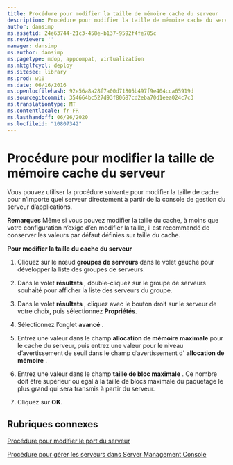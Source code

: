 ```yaml
---
title: Procédure pour modifier la taille de mémoire cache du serveur
description: Procédure pour modifier la taille de mémoire cache du serveur
author: dansimp
ms.assetid: 24e63744-21c3-458e-b137-9592f4fe785c
ms.reviewer: ''
manager: dansimp
ms.author: dansimp
ms.pagetype: mdop, appcompat, virtualization
ms.mktglfcycl: deploy
ms.sitesec: library
ms.prod: w10
ms.date: 06/16/2016
ms.openlocfilehash: 92e56a8a28f7a00d71805b497f9e404cca65919d
ms.sourcegitcommit: 354664bc527d93f80687cd2eba70d1eea024c7c3
ms.translationtype: MT
ms.contentlocale: fr-FR
ms.lasthandoff: 06/26/2020
ms.locfileid: "10807342"
---
```

# Procédure pour modifier la taille de mémoire cache du serveur


Vous pouvez utiliser la procédure suivante pour modifier la taille de cache pour n’importe quel serveur directement à partir de la console de gestion du serveur d’applications.

**Remarques**  Même si vous pouvez modifier la taille du cache, à moins que votre configuration n’exige d’en modifier la taille, il est recommandé de conserver les valeurs par défaut définies sur taille du cache.

 

**Pour modifier la taille du cache du serveur**

1.  Cliquez sur le nœud **groupes de serveurs** dans le volet gauche pour développer la liste des groupes de serveurs.

2.  Dans le volet **résultats** , double-cliquez sur le groupe de serveurs souhaité pour afficher la liste des serveurs du groupe.

3.  Dans le volet **résultats** , cliquez avec le bouton droit sur le serveur de votre choix, puis sélectionnez **Propriétés**.

4.  Sélectionnez l’onglet **avancé** .

5.  Entrez une valeur dans le champ **allocation de mémoire maximale** pour le cache du serveur, puis entrez une valeur pour le niveau d’avertissement de seuil dans le champ d’avertissement d' **allocation de mémoire** .

6.  Entrez une valeur dans le champ **taille de bloc maximale** . Ce nombre doit être supérieur ou égal à la taille de blocs maximale du paquetage le plus grand qui sera transmis à partir du serveur.

7.  Cliquez sur **OK**.

## Rubriques connexes


[Procédure pour modifier le port du serveur](how-to-change-the-server-port.md)

[Procédure pour gérer les serveurs dans Server Management Console](how-to-manage-servers-in-the-server-management-console.md)

 

 





